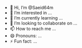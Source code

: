- 👋 Hi, I’m @Saeid64m
- 👀 I’m interested in ...
- 🌱 I’m currently learning ...
- 💞️ I’m looking to collaborate on ...
- 📫 How to reach me ...
- 😄 Pronouns: ...
- ⚡ Fun fact: ...

<!---
Saeid64m/Saeid64m is a ✨ special ✨ repository because its `README.md` (this file) appears on your GitHub profile.
You can click the Preview link to take a look at your changes.
Is there anyone?
